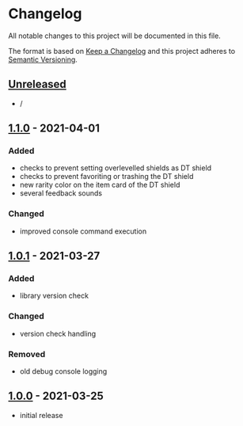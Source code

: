# Changelog

All notable changes to this project will be documented in this file.

The format is based on [Keep a Changelog][keep a changelog] and this project adheres to [Semantic Versioning][semantic versioning].

## [Unreleased]

- /


## [1.1.0] - 2021-04-01

### Added
- checks to prevent setting overlevelled shields as DT shield
- checks to prevent favoriting or trashing the DT shield
- new rarity color on the item card of the DT shield
- several feedback sounds

### Changed
- improved console command execution


## [1.0.1] - 2021-03-27

### Added
- library version check

### Changed
- version check handling

### Removed
- old debug console logging


## [1.0.0] - 2021-03-25
- initial release


<!-- Links -->
[keep a changelog]: https://keepachangelog.com/
[semantic versioning]: https://semver.org/

<!-- Versions -->
[unreleased]: https://github.com/DAmNRelentless/bl2-deathtrapshield/compare/v1.0.0...HEAD
[released]: https://github.com/DAmNRelentless/bl2-deathtrapshield/releases
[1.1.0]: https://github.com/DAmNRelentless/bl2-deathtrapshield/compare/v1.0.1..v1.1.0
[1.0.1]: https://github.com/DAmNRelentless/bl2-deathtrapshield/compare/v1.0.0..v1.0.1
[1.0.0]: https://github.com/DAmNRelentless/bl2-deathtrapshield/releases/v1.0.0
